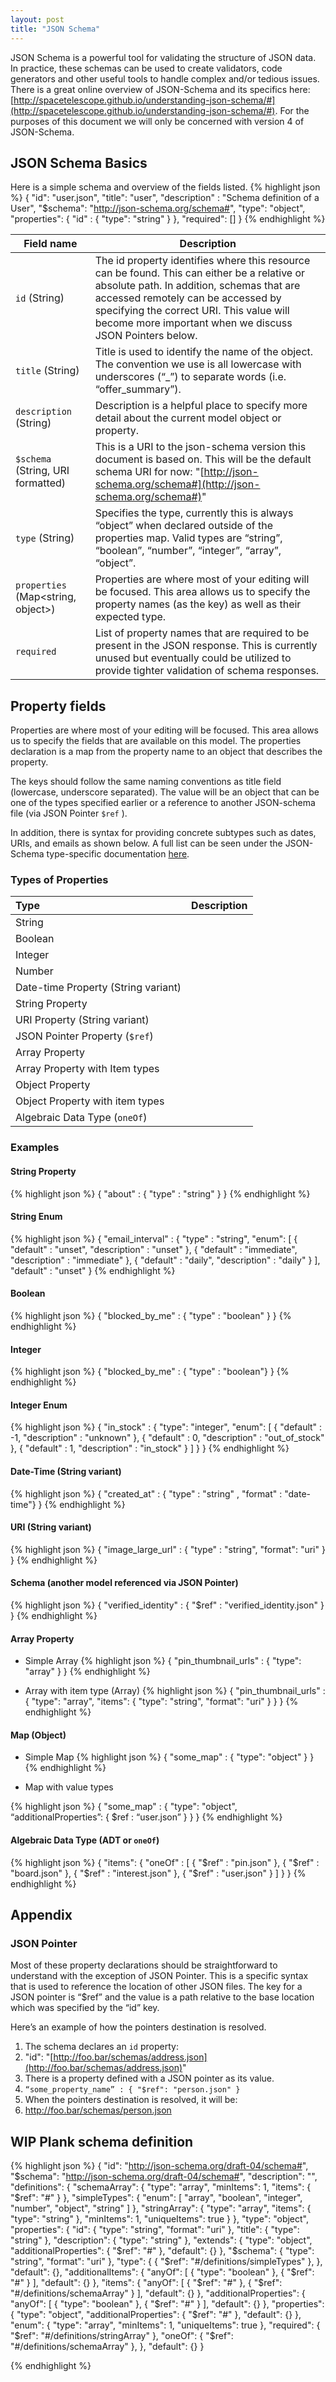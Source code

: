 ```yaml
---
layout: post
title: "JSON Schema"
---
```


JSON Schema is a powerful tool for validating the structure of JSON data. In practice, these schemas can be used to create validators, code generators and other useful tools to handle complex and/or tedious issues. There is a great online overview of JSON-Schema and its specifics here: [http://spacetelescope.github.io/understanding-json-schema/#](http://spacetelescope.github.io/understanding-json-schema/#). For the purposes of this document we will only be concerned with version 4 of JSON-Schema.

## JSON Schema Basics

Here is a simple schema and overview of the fields listed.
{% highlight json %}
    {
        "id": "user.json",
        "title": "user",
        "description" : "Schema definition of a User",
        "$schema": "http://json-schema.org/schema#",
        "type": "object",
        "properties": {
            "id" : { "type": "string" }
        },
        "required": []
    }
{% endhighlight %}

| Field name | Description |
| --- | --- |
| `id` (String)                      | The id property identifies where this resource can be found. This can either be a relative or absolute path. In addition, schemas that are accessed remotely can be accessed by specifying the correct URI. This value will become more important when we discuss JSON Pointers below. |
| `title` (String)                   | Title is used to identify the name of the object. The convention we use is all lowercase with underscores (“_”) to separate words (i.e. “offer_summary”).                                                                                                                              |
| `description` (String)             | Description is a helpful place to specify more detail about the current model object or property.                                                                                                                                                                                      |
| `$schema` (String, URI formatted)  | This is a URI to the json-schema version this document is based on. This will be the default schema URI for now: "[http://json-schema.org/schema#](http://json-schema.org/schema#)"                                                                                                    |
| `type` (String)                    | Specifies the type, currently this is always “object” when declared outside of the properties map. Valid types are “string”, “boolean”, “number”, “integer”, “array”, “object”.                                                                                                |
| `properties` (Map<string, object>) | Properties are where most of your editing will be focused. This area allows us to specify the property names (as the key) as well as their expected type.                                                                                                                              |
| `required`                         | List of property names that are required to be present in the JSON response. This is currently unused but eventually could be utilized to provide tighter validation of schema responses.                                                                                              |


## Property fields
Properties are where most of your editing will be focused. This area allows us to specify the fields that are available on this model. The properties declaration is a map from the property name to an object that describes the property.

The keys should follow the same naming conventions as title field (lowercase, underscore separated). The value will be an object that can be one of the types specified earlier or a reference to another JSON-schema file (via JSON Pointer `$ref` ).

In addition, there is syntax for providing concrete subtypes such as dates, URIs, and emails as shown below. A full list can be seen under the JSON-Schema type-specific documentation [here](http://spacetelescope.github.io/understanding-json-schema/reference/type.html).


### Types of Properties

| Type                | Description |
| :--- | :--- |
| String                              | |
| Boolean                             | |
| Integer                             | |
| Number                              | |
| Date-time Property (String variant) | |
| String Property                     | |
| URI Property (String variant)       | |
| JSON Pointer Property (`$ref`)        | |
| Array Property                      | |
| Array Property with Item types      | |
| Object Property                     | |
| Object Property with item types     | |
| Algebraic Data Type (`oneOf`)       | |





### Examples

#### String Property
{% highlight json %}
{
    "about" : { "type" : "string" }
}
{% endhighlight %}


#### String Enum
{% highlight json %}
{
  "email_interval" : {
    "type" : "string",
    "enum": [
        { "default" : "unset", "description" : "unset" },
        { "default" : "immediate", "description" : "immediate" },
        { "default" : "daily", "description" : "daily" }
    ],
    "default" : "unset"
}
{% endhighlight %}


#### Boolean
{% highlight json %}
{
    "blocked_by_me" : { "type" : "boolean" }
}
{% endhighlight %}

#### Integer
{% highlight json %}
{
    "blocked_by_me" : { "type" : "boolean"}
}
{% endhighlight %}

#### Integer Enum
{% highlight json %}
{
    "in_stock" : {
        "type": "integer",
        "enum": [
            { "default" : -1, "description" : "unknown" },
            { "default" : 0, "description" : "out_of_stock" },
            { "default" : 1, "description" : "in_stock" }
        ]
    }
}
{% endhighlight %}

#### Date-Time (String variant)
{% highlight json %}
{
    "created_at" : { "type" : "string" , "format" : "date-time"}
}
{% endhighlight %}

#### URI (String variant)
{% highlight json %}
{
    "image_large_url" : { "type" : "string", "format": "uri" }
}
{% endhighlight %}

#### Schema (another model referenced via JSON Pointer)
{% highlight json %}
{
    "verified_identity" : { "$ref" : "verified_identity.json" }
}
{% endhighlight %}

#### Array Property

- Simple Array
{% highlight json %}
{
    "pin_thumbnail_urls" : { "type": "array" }
}
{% endhighlight %}

- Array with item type (Array<URI>)
{% highlight json %}
{
    "pin_thumbnail_urls" : {
            "type": "array",
            "items": {
                 "type": "string",
                 "format": "uri"
             }
    }
}
{% endhighlight %}

#### Map (Object)
- Simple Map
{% highlight json %}
{
    "some_map" : { "type": "object" }
}
{% endhighlight %}

- Map with value types

{% highlight json %}
{
    "some_map" : {
        "type": "object",
        “additionalProperties”: { $ref : “user.json” }
    }
}
{% endhighlight %}


#### Algebraic Data Type (ADT or `oneOf`)
{% highlight json %}
{
	"items": {
		"oneOf" : [
			{ "$ref" : "pin.json" },
			{ "$ref" : "board.json" },
			{ "$ref" : "interest.json" },
			{ "$ref" : "user.json" }
		]
	}
}
{% endhighlight %}


## Appendix

### JSON Pointer

Most of these property declarations should be straightforward to understand with the exception of JSON Pointer. This is a specific syntax that is used to reference the location of other JSON files.
The key for a JSON pointer is “$ref” and the value is a path relative to the base location which was specified by the “id” key.

Here’s an example of how the pointers destination is resolved.

1. The schema declares an `id` property:
2. "id": "[http://foo.bar/schemas/address.json](http://foo.bar/schemas/address.json)"
3. There is a property defined with a JSON pointer as its value.
4. `“some_property_name” : { "$ref": "person.json" }`
5. When the pointers destination is resolved, it will be:
6. http://foo.bar/schemas/person.json

## WIP Plank schema definition

{% highlight json %}
{
    "id": "http://json-schema.org/draft-04/schema#",
    "$schema": "http://json-schema.org/draft-04/schema#",
    "description": "",
    "definitions": {
        "schemaArray": {
            "type": "array",
            "minItems": 1,
            "items": { "$ref": "#" }
        },
        "simpleTypes": {
            "enum": [ "array", "boolean", "integer", "number", "object", "string" ]
        },
        "stringArray": {
            "type": "array",
            "items": { "type": "string" },
            "minItems": 1,
            "uniqueItems": true
        }
    },
    "type": "object",
    "properties": {
        "id": {
            "type": "string",
            "format": "uri"
        },
        "title": {
            "type": "string"
        },
        "description": {
            "type": "string"
        },
		"extends": {
			"type": "object",
            "additionalProperties": { "$ref": "#" },
            "default": {}
		},
        "$schema": {
            "type": "string",
            "format": "uri"
        },
        "type": {
            { "$ref": "#/definitions/simpleTypes" },
        },
        "default": {},
        "additionalItems": {
            "anyOf": [
                { "type": "boolean" },
                { "$ref": "#" }
            ],
            "default": {}
        },
        "items": {
            "anyOf": [
                { "$ref": "#" },
                { "$ref": "#/definitions/schemaArray" }
            ],
            "default": {}
        },
        "additionalProperties": {
            "anyOf": [
                { "type": "boolean" },
                { "$ref": "#" }
            ],
            "default": {}
        },
        "properties": {
            "type": "object",
            "additionalProperties": { "$ref": "#" },
            "default": {}
        },
        "enum": {
            "type": "array",
            "minItems": 1,
            "uniqueItems": true
        },
        "required": { "$ref": "#/definitions/stringArray" },
        "oneOf": { "$ref": "#/definitions/schemaArray" },
    },
    "default": {}
}

{% endhighlight %}

